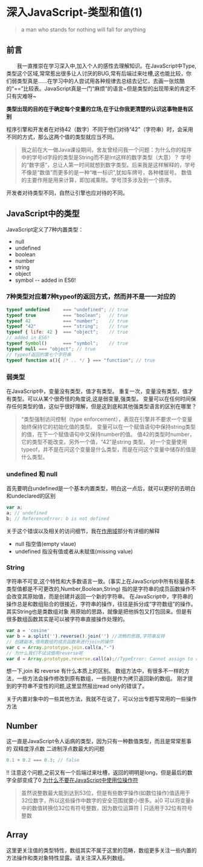 # 深入JavaScript-类型和值(1)

> a man who stands for nothing will fall for anything

## 前言

　　我一直推崇在学习深入中,加入个人的感性去理解知识。在JavaScript中Type,类型这个区域,常常惹出很多让人讨厌的BUG,常有后端过来吐槽,这也能比较，你们弱类型真是……在学习中的人尝试用各种规律去总结去记忆，去画一张炫酷的“==”比较表。JavaScript真是一门“麻烦”的语言~但是类型的出现带来的肯定不只有灾难呀~

**类型出现的目的在于确定每个变量的立场,在于让你我更清楚的认识这事物是有区别**

程序引擎和开发者在对待42（数字）不同于他们对待“42”（字符串）时，会采用不同的方式，那么这两个值的类型就应当不同。

> 我之前在大一做Java课设期间，舍友曾经问我一个问题：为什么你的程序中的学号id字段的类型是String而不是Int这样的数字类型（大意）？
学号的“数字感”，总让人第一时间就想到数字类型。后来我是这样解释的，学号不像是“数值”而更多的是一种“唯一标识”,犹如车牌号，各种楼层号。
数值的主要作用是用来计算，即加减乘除。学号顶多涉及到一个排序。

开发者对待类型不同，自然让引擎也应对待的不同。

## JavaScript中的类型

JavaScript定义了7种内置类型：

- null
- undefined
- boolean
- number
- string
- object
- symbol -- added in ES6!

### 7种类型对应着7种typeof的返回方式，然而并不是一一对应的

``` javaScript
typeof undefined     === "undefined"; // true
typeof true          === "boolean";   // true
typeof 42            === "number";    // true
typeof "42"          === "string";    // true
typeof { life: 42 }  === "object";    // true
// added in ES6!
typeof Symbol()      === "symbol";    // true
typeof null === "object"; // true
// typeof返回的第七个字符串
typeof function a(){ /* .. */ } === "function"; // true
```

### 弱类型

在JavaScript中，变量没有类型，值才有类型。
重复一次，变量没有类型，值才有类型。可以从某个很奇怪的角度说,这是弱变量,强类型。
变量可以在任何时间保存任何类型的值，这似乎很好理解，但是这到底和其他强类型语言的区别在哪里？

> “类型强制访问控制（type enforcement），表现在引擎并不要求一个变量始终保持它的初始化值的类型。
变量可以在一个赋值语句中保持string类型的值，在下一个赋值语句中又保持number的值。
值42的类型时number，它的类型不能改变。另外一个值，“42”是string 类型。
对一个变量使用typeof，并不是在问这个变量是什么类型，而是在问这个变量中储存的值是什么类型。

### undefined 和 null

首先要明白undefined是一个基本内置类型，明白这一点后，就可以更好的去明白和undeclared的区别

``` javascript
var a;
a; // undefined
b; // ReferenceError: b is not defined
```
关于这个错误以及相关的访问细节，我在[作用域](todo)部分有详细的解释

- null 指空值(empty vlaue)
- undefined 指没有值或者从未赋值(missing value)

### String

字符串不可变,这个特性和大多数语言一致。(事实上在JavaScript中所有标量基本类型值都是不可更改的,Number,Boolean,String)
指的是字符串的成员函数操作不会改变其原始值，而是创建并返回一个新的字符串。
在JavaScript中，字符串的操作总是和数组贴合的很接近，字符串的操作，往往是拆分成“字符数组”的操作。
其实String也是类数组对象
用原始的思路，就像是把他拆包又打包回来。但是有很多数组函数其实是可以被字符串直接操作处理的。

``` javascript
var a = 'cosine'
var b = a.split('').reverse().join('') //流畅的思路,字符串反转
// 创建副本,借用数组的成员函数来进行join的操作
var c = Array.prototype.join.call(a,"-")
// 为什么我们不试试借用reverse呢
var d = Array.prototype.reverse.call(a);//TypeError: Cannot assign to read only property '0' of object '[object String]' at String.reverse (native)
```

想一下,join 和 reverse 有什么本质上的区别。
数组方法中，有很多不一样的方法，一些方法会操作修改到原有数组，一些则是作为拷贝返回新的数组。
刚才提到的字符串不变性的问题,这里显然报出read only的错误了。

关于内置对象中的一些其他方法，我就不在说了，可以分出专题写常用的一些操作方法

## Number

这一直是JavaScript令人诟病的类型，因为只有一种数值类型，而且是常常惹事的 双精度浮点数
二进制浮点数最大的问题

``` javascript
0.1 + 0.2 === 0.3; // false

```

!! 注意这个问题,之前又有一个后端过来吐槽，返回的明明是long，但是最后的数字全部变成了0
[为什么不要在JavaScript中使用位操作符](http://jerryzou.com/posts/do-you-really-want-use-bit-operators-in-JavaScript/)
>虽然说整数最大能到达到53位，但是有些数字操作(如数位操作)值适用于32位数字，所以这些操作中数字的安全范围就要小很多。a|0 可以将变量a中的数值转换位32位有符号整数，因为数位运算符 | 只适用于32位有符号整数

## Array

这里更关注值的类型特性，数组其实不属于这里的范畴，数组更多关注一些内置的方法操作和类对象特性显露。请关注深入系列数组。